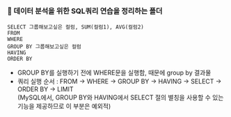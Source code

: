 ### 📁 데이터 분석을 위한 SQL쿼리 연습을 정리하는 폴더


    SELECT 그룹해보고싶은 컬럼, SUM(컬럼1), AVG(컬럼2)    
    FROM  
    WHERE  
    GROUP BY 그룹해보고싶은 컬럼  
    HAVING  
    ORDER BY  
  
- GROUP BY를 실행하기 전에 WHERE문을 실행함, 때문에 group by 결과물  
- 쿼리 실행 순서 : FROM -> WHERE -> GROUP BY -> HAVING -> SELECT -> ORDER BY -> LIMIT  
(MySQL에서, GROUP BY와 HAVING에서 SELECT 절의 별칭을 사용할 수 있는 기능을 제공하므로 이 부분은 예외적)
